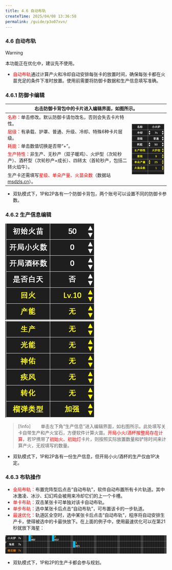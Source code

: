 ```yaml
---
title: 4.6 自动布轨
createTime: 2025/04/08 13:36:58
permalink: /guide/p3o07xvn/
---
```


### 4.6 自动布轨

> [!warning]
> 本功能正在优化中，建议先不使用。

- <span style="color: red;">自动布轨</span>通过计算产火和冷却自动安排每张卡的放置时间，确保每张卡都在火苗充足的条件下准时放置。使用前需要将防御卡数据和生产信息填写准确。

### 4.6.1 防御卡编辑

<table>
<thead> 
  <tr>
    <th colspan="2">右击防御卡背包中的卡片进入编辑界面，如图所示。</th>
  </tr>
</thead>
<tbody>
  <tr>
    <td><span style="color: red;">名称：</span>单击修改。默认防御卡请勿改名，否则会失去卡片特性。</td>
    <td rowspan="6"><img src="./picture/4.6.1.1.png" 
      style="vertical-align: middle; "
    ></td>
  </tr>

  <tr>
    <td><span style="color: red;">层级：</span>有承载、护罩、普通、升级、冷却、特殊6种卡片层级。</td>
  </tr>

  <tr>
    <td><span style="color: red;">耗能：</span>单击数值切换是否带“+”。</td>
  </tr>

  <tr>
    <td><span style="color: red;">生产特性：</span>非生产、无秒产（双子暖鸡）、火炉型（次轮秒产）、酒杯型（次轮秒产+成长）、四转太（首轮秒产，包括二转火焰牛）。</td>
  </tr>

  <tr>
    <td>生产卡还需填写<span style="color: red;">星级、单朵产量、火苗朵数</span>（数据站 <a href="https://msdzls.cn">msdzls.cn</a>）。</td>
  </tr>
</tbody>
</table>

- 双轨模式下，1P和2P各有一个防御卡背包，两个账号可以设置不同的防御卡参数。

### 4.6.2 生产信息编辑

![](./picture/4.6.2.1.png) ![](./picture/4.6.2.2.png)

> [!info]
> <span style="margin-left: 3.15ch;"></span>单击左下角“生产信息”进入编辑界面，如右图所示。此处填写关卡自带生产和产火宝石，方便软件计算火苗。<span style="color: red;">开局小火/酒杯按整局存在计算</span>，若1P携带了<span style="color: red;">初始火、初始灯</span>卡片，则按照实际放置数量和铲除时间来计算产火，无视填写的数量。

- 双轨模式下，1P和2P各有一份生产信息，但开局小火/酒杯的生产仅由1P决定。

### 4.6.3 布轨操作

- <span style="color: red;">全局布轨：</span>布置完阵型后点击“自动布轨”，软件自动布置所有卡片轨道。其中冰激凌、冰沙、幻幻鸡会被用来冷却它们的上一个卡槽。
- <span style="color: red;">单卡布轨：</span>双击某张卡可单独对该卡自动布轨。
- <span style="color: red;">单步布轨：</span>选中某张卡后点击“自动布轨”，可布置该卡的一步轨道。
- <span style="color: red;">最速优化：</span>轨道区全空时，选中某张卡后点击“自动布轨”，程序将自动安排生产卡，使得被选中的卡最快放下。在上面的例子中，使用最速优化可以在第21秒就放下海星：

![](./picture/4.6.3.1.png)

- 双轨模式下，1P和2P的生产卡都会参与规划。
